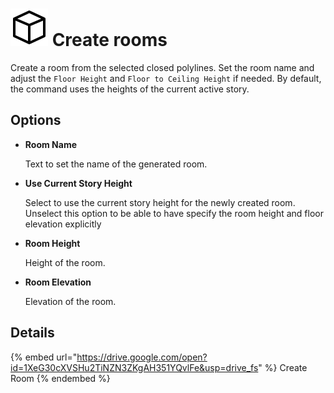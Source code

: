 # ![](../../.gitbook/assets/create-room.svg#thumbnail) Create rooms

Create a room from the selected closed polylines. Set the room name and adjust the `Floor Height` and `Floor to Ceiling Height` if needed. By default, the command uses the heights of the current active story.

## Options

* **Room Name**

  Text to set the name of the generated room.

* **Use Current Story Height**

  Select to use the current story height for the newly created room. Unselect this option to be able to have specify the room height and floor elevation explicitly

* **Room Height**

  Height of the room.

* **Room Elevation**

  Elevation of the room.

## Details

{% embed url="https://drive.google.com/open?id=1XeG30cXVSHu2TiNZN3ZKgAH351YQvlFe&usp=drive_fs" %}
Create Room
{% endembed %}

<style>
img[src*="#thumbnail"] {
   width:50px;
   height:50px;
}
</style>